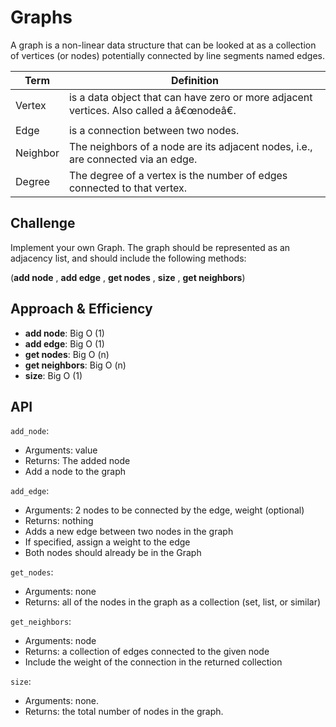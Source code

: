 # Graphs
<!-- Short summary or background information -->

A graph is a non-linear data structure that can be looked at as a collection of vertices (or nodes) potentially connected by line segments named edges.


| Term | Definition |
|--|--|
| Vertex | is a data object that can have zero or more adjacent vertices. Also called a â€œnodeâ€. |
| Edge | is a connection between two nodes. |
| Neighbor | The neighbors of a node are its adjacent nodes, i.e., are connected via an edge. |
| Degree | The degree of a vertex is the number of edges connected to that vertex. |

## Challenge
<!-- Description of the challenge -->

Implement your own Graph. The graph should be represented as an adjacency list, and should include the following methods:

(**add node** , **add edge** , **get nodes** , **size** , **get neighbors**)


## Approach & Efficiency
<!-- What approach did you take? Why? What is the Big O space/time for this approach? -->

- **add node**: Big O (1)
- **add edge**: Big O (1)
- **get nodes**: Big O (n)
- **get neighbors**: Big O (n)
- **size**: Big O (1)


## API
<!-- Description of each method publicly available in your Graph -->

`add_node`: 

- Arguments: value
- Returns: The added node
- Add a node to the graph

`add_edge`: 

- Arguments: 2 nodes to be connected by the edge, weight (optional)
- Returns: nothing
- Adds a new edge between two nodes in the graph
- If specified, assign a weight to the edge
- Both nodes should already be in the Graph

`get_nodes`:

- Arguments: none
- Returns: all of the nodes in the graph as a collection (set, list, or similar)

`get_neighbors`:

- Arguments: node
- Returns: a collection of edges connected to the given node
- Include the weight of the connection in the returned collection

`size`:

- Arguments: none.
- Returns: the total number of nodes in the graph.